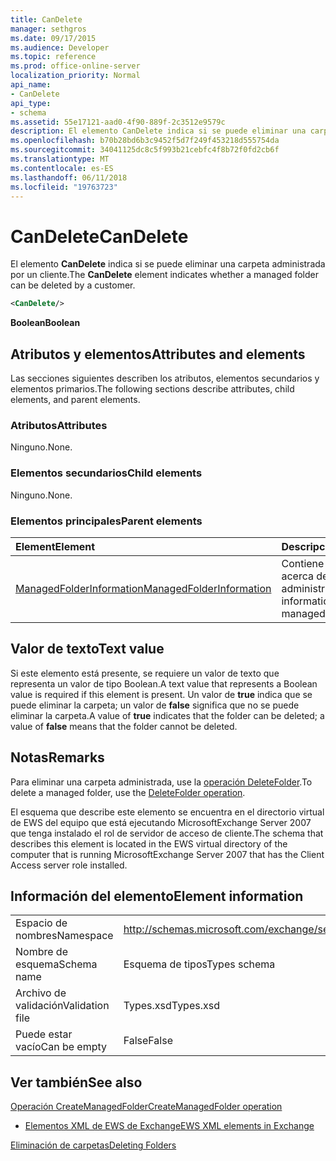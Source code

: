 ```yaml
---
title: CanDelete
manager: sethgros
ms.date: 09/17/2015
ms.audience: Developer
ms.topic: reference
ms.prod: office-online-server
localization_priority: Normal
api_name:
- CanDelete
api_type:
- schema
ms.assetid: 55e17121-aad0-4f90-889f-2c3512e9579c
description: El elemento CanDelete indica si se puede eliminar una carpeta administrada por un cliente.
ms.openlocfilehash: b70b28bd6b3c9452f5d7f249f453218d555754da
ms.sourcegitcommit: 34041125dc8c5f993b21cebfc4f8b72f0fd2cb6f
ms.translationtype: MT
ms.contentlocale: es-ES
ms.lasthandoff: 06/11/2018
ms.locfileid: "19763723"
---
```

# <a name="candelete"></a><span data-ttu-id="a57d6-103">CanDelete</span><span class="sxs-lookup"><span data-stu-id="a57d6-103">CanDelete</span></span>

<span data-ttu-id="a57d6-104">El elemento **CanDelete** indica si se puede eliminar una carpeta administrada por un cliente.</span><span class="sxs-lookup"><span data-stu-id="a57d6-104">The **CanDelete** element indicates whether a managed folder can be deleted by a customer.</span></span> 
  
```xml
<CanDelete/>
```

 <span data-ttu-id="a57d6-105">**Boolean**</span><span class="sxs-lookup"><span data-stu-id="a57d6-105">**Boolean**</span></span>
## <a name="attributes-and-elements"></a><span data-ttu-id="a57d6-106">Atributos y elementos</span><span class="sxs-lookup"><span data-stu-id="a57d6-106">Attributes and elements</span></span>

<span data-ttu-id="a57d6-107">Las secciones siguientes describen los atributos, elementos secundarios y elementos primarios.</span><span class="sxs-lookup"><span data-stu-id="a57d6-107">The following sections describe attributes, child elements, and parent elements.</span></span>
  
### <a name="attributes"></a><span data-ttu-id="a57d6-108">Atributos</span><span class="sxs-lookup"><span data-stu-id="a57d6-108">Attributes</span></span>

<span data-ttu-id="a57d6-109">Ninguno.</span><span class="sxs-lookup"><span data-stu-id="a57d6-109">None.</span></span>
  
### <a name="child-elements"></a><span data-ttu-id="a57d6-110">Elementos secundarios</span><span class="sxs-lookup"><span data-stu-id="a57d6-110">Child elements</span></span>

<span data-ttu-id="a57d6-111">Ninguno.</span><span class="sxs-lookup"><span data-stu-id="a57d6-111">None.</span></span>
  
### <a name="parent-elements"></a><span data-ttu-id="a57d6-112">Elementos principales</span><span class="sxs-lookup"><span data-stu-id="a57d6-112">Parent elements</span></span>

|<span data-ttu-id="a57d6-113">**Element**</span><span class="sxs-lookup"><span data-stu-id="a57d6-113">**Element**</span></span>|<span data-ttu-id="a57d6-114">**Descripción**</span><span class="sxs-lookup"><span data-stu-id="a57d6-114">**Description**</span></span>|
|:-----|:-----|
|[<span data-ttu-id="a57d6-115">ManagedFolderInformation</span><span class="sxs-lookup"><span data-stu-id="a57d6-115">ManagedFolderInformation</span></span>](managedfolderinformation.md) <br/> |<span data-ttu-id="a57d6-116">Contiene información acerca de una carpeta administrada.</span><span class="sxs-lookup"><span data-stu-id="a57d6-116">Contains information about a managed folder.</span></span>  <br/> |
   
## <a name="text-value"></a><span data-ttu-id="a57d6-117">Valor de texto</span><span class="sxs-lookup"><span data-stu-id="a57d6-117">Text value</span></span>

<span data-ttu-id="a57d6-118">Si este elemento está presente, se requiere un valor de texto que representa un valor de tipo Boolean.</span><span class="sxs-lookup"><span data-stu-id="a57d6-118">A text value that represents a Boolean value is required if this element is present.</span></span> <span data-ttu-id="a57d6-119">Un valor de **true** indica que se puede eliminar la carpeta; un valor de **false** significa que no se puede eliminar la carpeta.</span><span class="sxs-lookup"><span data-stu-id="a57d6-119">A value of **true** indicates that the folder can be deleted; a value of **false** means that the folder cannot be deleted.</span></span> 
  
## <a name="remarks"></a><span data-ttu-id="a57d6-120">Notas</span><span class="sxs-lookup"><span data-stu-id="a57d6-120">Remarks</span></span>

<span data-ttu-id="a57d6-121">Para eliminar una carpeta administrada, use la [operación DeleteFolder](deletefolder-operation.md).</span><span class="sxs-lookup"><span data-stu-id="a57d6-121">To delete a managed folder, use the [DeleteFolder operation](deletefolder-operation.md).</span></span>
  
<span data-ttu-id="a57d6-122">El esquema que describe este elemento se encuentra en el directorio virtual de EWS del equipo que está ejecutando MicrosoftExchange Server 2007 que tenga instalado el rol de servidor de acceso de cliente.</span><span class="sxs-lookup"><span data-stu-id="a57d6-122">The schema that describes this element is located in the EWS virtual directory of the computer that is running MicrosoftExchange Server 2007 that has the Client Access server role installed.</span></span>
  
## <a name="element-information"></a><span data-ttu-id="a57d6-123">Información del elemento</span><span class="sxs-lookup"><span data-stu-id="a57d6-123">Element information</span></span>

|||
|:-----|:-----|
|<span data-ttu-id="a57d6-124">Espacio de nombres</span><span class="sxs-lookup"><span data-stu-id="a57d6-124">Namespace</span></span>  <br/> |http://schemas.microsoft.com/exchange/services/2006/types  <br/> |
|<span data-ttu-id="a57d6-125">Nombre de esquema</span><span class="sxs-lookup"><span data-stu-id="a57d6-125">Schema name</span></span>  <br/> |<span data-ttu-id="a57d6-126">Esquema de tipos</span><span class="sxs-lookup"><span data-stu-id="a57d6-126">Types schema</span></span>  <br/> |
|<span data-ttu-id="a57d6-127">Archivo de validación</span><span class="sxs-lookup"><span data-stu-id="a57d6-127">Validation file</span></span>  <br/> |<span data-ttu-id="a57d6-128">Types.xsd</span><span class="sxs-lookup"><span data-stu-id="a57d6-128">Types.xsd</span></span>  <br/> |
|<span data-ttu-id="a57d6-129">Puede estar vacío</span><span class="sxs-lookup"><span data-stu-id="a57d6-129">Can be empty</span></span>  <br/> |<span data-ttu-id="a57d6-130">False</span><span class="sxs-lookup"><span data-stu-id="a57d6-130">False</span></span>  <br/> |
   
## <a name="see-also"></a><span data-ttu-id="a57d6-131">Ver también</span><span class="sxs-lookup"><span data-stu-id="a57d6-131">See also</span></span>



[<span data-ttu-id="a57d6-132">Operación CreateManagedFolder</span><span class="sxs-lookup"><span data-stu-id="a57d6-132">CreateManagedFolder operation</span></span>](createmanagedfolder-operation.md)


- [<span data-ttu-id="a57d6-133">Elementos XML de EWS de Exchange</span><span class="sxs-lookup"><span data-stu-id="a57d6-133">EWS XML elements in Exchange</span></span>](ews-xml-elements-in-exchange.md)


[<span data-ttu-id="a57d6-134">Eliminación de carpetas</span><span class="sxs-lookup"><span data-stu-id="a57d6-134">Deleting Folders</span></span>](http://msdn.microsoft.com/library/1958add5-5071-4239-adb2-40f7a7d74aee%28Office.15%29.aspx)

